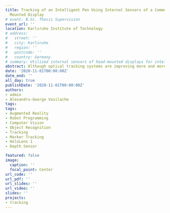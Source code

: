 ```yaml
---
title: Tracking of an Intelligent Pen Using Internal Sensors of a Commercial Head
  Mounted Display
# event: B.Sc. Thesis Supervision
event_url: ''
location: Karlsruhe Institute of Technology
# address:
#   street: ''
#   city: Karlsruhe
#   region: ''
#   postcode: ''
#   country: Germany
# summary: Utilized internal sensors of head-mounted displays for intelligent pen tracking
abstract: Although optical tracking systems are improving more and more each year, the most advanced solutions still rely on clunky, fixed cameras that are difficult to set up. In large spaces, where numerous objects are present, such as factories, these systems either do not perform well, or become really expensive. For this reason, a shift towards more mobile optical tracking methods is needed. Such systems could be implemented on head mounted displays and would therefore perform well even in cluttered environments, as they would be able to see everything from the point of view of the user. More mobile systems could also encourage the development of more intuitive robot programming methods, that use head mounted displays with augmented reality and optical tracking abilities. For this reason, we developed a method that uses a commercial head mounted display (Microsoft Hololens) to track passive reflective infrared markers attached to a smart pen, although any marker configuration can be used. Our algorithm uses the depth sensor of the Hololens to determine the 3D position of the markers. Model fitting and a least-squares pose estimation method are then used to reconstruct the position and orientation of the entire marker configuration. Since mobility is one of our key goals, all computations are performed on the device, and we only rely on an external workstation for visualizing the calculated pose of the pen. We then designed experiments to asses the performance of our system in the following areas- latency, frame rate, angular and positional precision. Our findings have concluded that in static conditions, the method performs with a precision of 1.9 millimeters and 0.37 degrees, at a framerate of 46 Hz. In more dynamic situations, the precision values reach 2.2 centimeters and 3.87 degrees, while the framerates drop to 40 Hz. The latency of the system was found to be 90 milliseconds, regardless of the amount of movement present. Compared with the state of the art, the performance of our system definitely leaves room for improvement, as it still has a long way to go until it reaches sub-millimeter accuracies, latencies lower than 5 milliseconds and frame rates of 2000 Hz. However, we believe that our method illustrates a valuable proof of concept for head mounted displays as mobile optical tracking systems. Furthermore, there are still numerous optical tracking applications that do not require a high degree of accuracy and where higher latencies do not pose a big problem, that could make use of our mobile optical tracking system even with its current performance.
date: '2020-11-01T00:00:00Z'
date_end: ''
all_day: true
publishDate: '2020-11-01T00:00:00Z'
authors:
- admin
- Alexandru-George Vasilache
tags:
tags:
- Augmented Reality
- Robot Programming
- Computer Vision
- Object Recognition
- Tracking
- Marker Tracking
- HoloLens 1
- Depth Sensor

featured: false
image:
  caption: ''
  focal_point: Center
url_code: ''
url_pdf: ''
url_slides: ''
url_video: ''
slides: ''
projects:
- tracking
---
```


